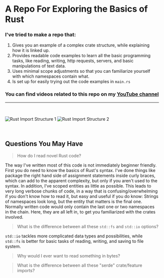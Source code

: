 # A Repo For Exploring the Basics of Rust

### I've tried to make a repo that:

1.  Gives you an example of a complex crate structure, while explaining how it is linked up.
1.  Provides readable code examples to learn all the basic programming tasks, like reading, writing, http requests, servers, and basic manipulations of text data.
1.  Uses minimal scope adjustments so that you can familiarize yourself with which namespaces contain what.
1.  Is set up for easily trying out the code examples in `main.rs`

### You can find videos related to this repo on my [YouTube channel](https://www.youtube.com/@NoahSteckley/videos)

---

<br/>

![Rust Import Structure 1](https://user-images.githubusercontent.com/66894106/234412414-97a3c1b1-e896-45bc-b55b-7dd4f94756d1.jpg)
![Rust Import Structure 2](https://user-images.githubusercontent.com/66894106/234412425-64a3f5cd-9987-40b9-bf72-3fd42f1e0bc8.jpg)

<br/>

## Questions You May Have

> How do I read novel Rust code?

The way I've written most of this code is not immediately beginner friendly. First you do need to know the basics of Rust's syntax. I've done things like package the right hand side of assignment statements inside curly braces, which can add to the apparent complexity, but only if you aren't used to the syntax. In addition, I've scoped entities as little as possible. This leads to very long verbose chunks of code, in a way that is confusing/overwhelming if you don't know how to read it, but easy and useful if you do know: Strings of namespaces look long, but the entity that matters is the final one. Normally written code would only contain the last one or two namespaces in the chain. Here, they are all left in, to get you familiarized with the crates involved.

> What is the difference between all these `std::fs` and `std::io` options?

`std::io` tackles more complicated data types and possibilities, while `std::fs` is better for basic tasks of reading, writing, and saving to file system.

> Why would I ever want to read something in bytes?

> What is the difference between all these "serde" crate/feature imports?
